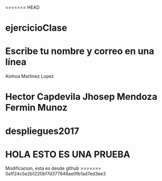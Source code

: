 <<<<<<< HEAD
# ejercicioClase

# Escribe tu nombre y correo en una línea
Ainhoa Martinez Lopez

Hector Capdevila Jhosep Mendoza Fermin Munoz
=======
# despliegues2017
<html>
  <head>
  <head>
  <body>
    <h1>HOLA ESTO ES UNA PRUEBA</h1>
	Modificacion, esta es desde github
  </body>
</html>
>>>>>>> 0a1f24c5e2b1220bf7d377846ae0fb1ad7ed3ee3
